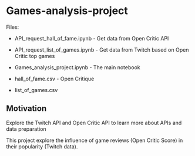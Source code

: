 # Games-analysis-project

Files:

* API_request_hall_of_fame.ipynb - Get data from Open Critic API

* API_request_list_of_games.ipynb - Get data from Twitch based on Open Critic top games

* Games_analysis_project.ipynb - The main notebook

* hall_of_fame.csv - Open Critique

* list_of_games.csv


## Motivation

Explore the Twitch API and Open Critic API to learn more about APIs and data preparation

This project explore the influence of game reviews (Open Critic Score) in their popularity (Twitch data). 





